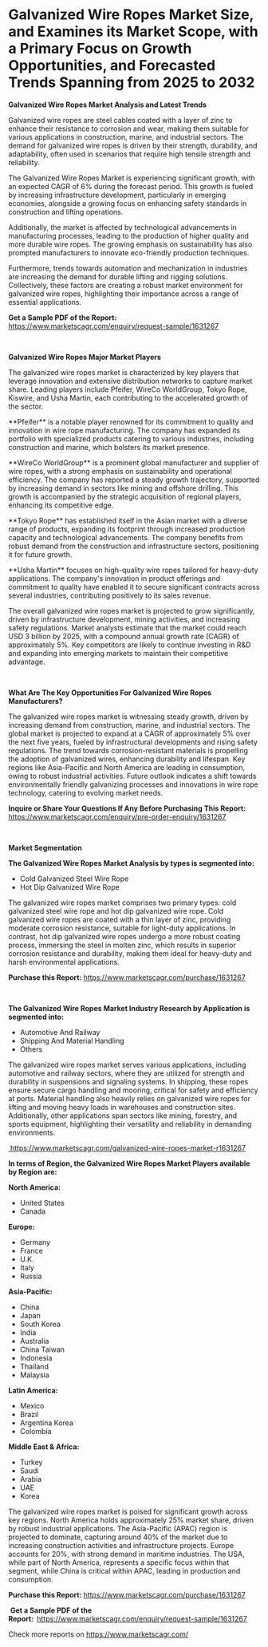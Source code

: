 <p><h1>Galvanized Wire Ropes Market Size, and Examines its Market Scope, with a Primary Focus on Growth Opportunities, and Forecasted Trends Spanning from 2025 to 2032</h1></p><p><strong>Galvanized Wire Ropes Market Analysis and Latest Trends</strong></p>
<p><p>Galvanized wire ropes are steel cables coated with a layer of zinc to enhance their resistance to corrosion and wear, making them suitable for various applications in construction, marine, and industrial sectors. The demand for galvanized wire ropes is driven by their strength, durability, and adaptability, often used in scenarios that require high tensile strength and reliability.</p><p>The Galvanized Wire Ropes Market is experiencing significant growth, with an expected CAGR of 6% during the forecast period. This growth is fueled by increasing infrastructure development, particularly in emerging economies, alongside a growing focus on enhancing safety standards in construction and lifting operations. </p><p>Additionally, the market is affected by technological advancements in manufacturing processes, leading to the production of higher quality and more durable wire ropes. The growing emphasis on sustainability has also prompted manufacturers to innovate eco-friendly production techniques. </p><p>Furthermore, trends towards automation and mechanization in industries are increasing the demand for durable lifting and rigging solutions. Collectively, these factors are creating a robust market environment for galvanized wire ropes, highlighting their importance across a range of essential applications.</p></p>
<p><strong>Get a Sample PDF of the Report:&nbsp;</strong> <a href="https://www.marketscagr.com/enquiry/request-sample/1631267?utm_campaign=2246&utm_medium=2&utm_source=Github&utm_content=ia&utm_term=30012025&utm_id=galvanized-wire-ropes">https://www.marketscagr.com/enquiry/request-sample/1631267</a></p>
<p>&nbsp;</p>
<p><strong>Galvanized Wire Ropes Major Market Players</strong></p>
<p><p>The galvanized wire ropes market is characterized by key players that leverage innovation and extensive distribution networks to capture market share. Leading players include Pfeifer, WireCo WorldGroup, Tokyo Rope, Kiswire, and Usha Martin, each contributing to the accelerated growth of the sector.</p><p>**Pfeifer** is a notable player renowned for its commitment to quality and innovation in wire rope manufacturing. The company has expanded its portfolio with specialized products catering to various industries, including construction and marine, which bolsters its market presence.</p><p>**WireCo WorldGroup** is a prominent global manufacturer and supplier of wire ropes, with a strong emphasis on sustainability and operational efficiency. The company has reported a steady growth trajectory, supported by increasing demand in sectors like mining and offshore drilling. This growth is accompanied by the strategic acquisition of regional players, enhancing its competitive edge.</p><p>**Tokyo Rope** has established itself in the Asian market with a diverse range of products, expanding its footprint through increased production capacity and technological advancements. The company benefits from robust demand from the construction and infrastructure sectors, positioning it for future growth.</p><p>**Usha Martin** focuses on high-quality wire ropes tailored for heavy-duty applications. The company's innovation in product offerings and commitment to quality have enabled it to secure significant contracts across several industries, contributing positively to its sales revenue.</p><p>The overall galvanized wire ropes market is projected to grow significantly, driven by infrastructure development, mining activities, and increasing safety regulations. Market analysts estimate that the market could reach USD 3 billion by 2025, with a compound annual growth rate (CAGR) of approximately 5%. Key competitors are likely to continue investing in R&D and expanding into emerging markets to maintain their competitive advantage.</p></p>
<p>&nbsp;</p>
<p><strong>What Are The Key Opportunities For Galvanized Wire Ropes Manufacturers?</strong></p>
<p><p>The galvanized wire ropes market is witnessing steady growth, driven by increasing demand from construction, marine, and industrial sectors. The global market is projected to expand at a CAGR of approximately 5% over the next five years, fueled by infrastructural developments and rising safety regulations. The trend towards corrosion-resistant materials is propelling the adoption of galvanized wires, enhancing durability and lifespan. Key regions like Asia-Pacific and North America are leading in consumption, owing to robust industrial activities. Future outlook indicates a shift towards environmentally friendly galvanizing processes and innovations in wire rope technology, catering to evolving market needs.</p></p>
<p><strong>Inquire or Share Your Questions If Any Before Purchasing This Report:</strong> <a href="https://www.marketscagr.com/enquiry/pre-order-enquiry/1631267?utm_campaign=2246&utm_medium=2&utm_source=Github&utm_content=ia&utm_term=30012025&utm_id=galvanized-wire-ropes">https://www.marketscagr.com/enquiry/pre-order-enquiry/1631267</a></p>
<p>&nbsp;</p>
<p><strong>Market Segmentation</strong></p>
<p><strong>The Galvanized Wire Ropes Market Analysis by types is segmented into:</strong></p>
<p><ul><li>Cold Galvanized Steel Wire Rope</li><li>Hot Dip Galvanized Wire Rope</li></ul></p>
<p><p>The galvanized wire ropes market comprises two primary types: cold galvanized steel wire rope and hot dip galvanized wire rope. Cold galvanized wire ropes are coated with a thin layer of zinc, providing moderate corrosion resistance, suitable for light-duty applications. In contrast, hot dip galvanized wire ropes undergo a more robust coating process, immersing the steel in molten zinc, which results in superior corrosion resistance and durability, making them ideal for heavy-duty and harsh environmental applications.</p></p>
<p><strong>Purchase this Report:&nbsp;</strong><a href="https://www.marketscagr.com/purchase/1631267?utm_campaign=2246&utm_medium=2&utm_source=Github&utm_content=ia&utm_term=30012025&utm_id=galvanized-wire-ropes">https://www.marketscagr.com/purchase/1631267</a></p>
<p>&nbsp;</p>
<p><strong>The Galvanized Wire Ropes Market Industry Research by Application is segmented into:</strong></p>
<p><ul><li>Automotive And Railway</li><li>Shipping And Material Handling</li><li>Others</li></ul></p>
<p><p>The galvanized wire ropes market serves various applications, including automotive and railway sectors, where they are utilized for strength and durability in suspensions and signaling systems. In shipping, these ropes ensure secure cargo handling and mooring, critical for safety and efficiency at ports. Material handling also heavily relies on galvanized wire ropes for lifting and moving heavy loads in warehouses and construction sites. Additionally, other applications span sectors like mining, forestry, and sports equipment, highlighting their versatility and reliability in demanding environments.</p></p>
<p><a href="https://www.marketscagr.com/galvanized-wire-ropes-market-r1631267?utm_campaign=2246&utm_medium=2&utm_source=Github&utm_content=ia&utm_term=30012025&utm_id=galvanized-wire-ropes">&nbsp;https://www.marketscagr.com/galvanized-wire-ropes-market-r1631267</a></p>
<p><strong>In terms of Region, the Galvanized Wire Ropes Market Players available by Region are:</strong></p>
<p>
    <p> <strong> North America: </strong>
        <ul>
            <li>United States</li>
            <li>Canada</li>
        </ul>
        </p> 
    <p> <strong> Europe: </strong>
        <ul>
            <li>Germany</li>
            <li>France</li>
            <li>U.K.</li>
            <li>Italy</li>
            <li>Russia</li>
        </ul>
        </p> 
    <p> <strong> Asia-Pacific: </strong>
        <ul>
            <li>China</li>
            <li>Japan</li>
            <li>South Korea</li>
            <li>India</li>
            <li>Australia</li>
            <li>China Taiwan</li>
            <li>Indonesia</li>
            <li>Thailand</li>
            <li>Malaysia</li>
        </ul>
        </p> 
    <p> <strong> Latin America: </strong>
        <ul>
            <li>Mexico</li>
            <li>Brazil</li>
            <li>Argentina Korea</li>
            <li>Colombia</li>
        </ul>
        </p> 
    <p> <strong> Middle East & Africa: </strong>
        <ul>
            <li>Turkey</li>
            <li>Saudi</li>
            <li>Arabia</li>
            <li>UAE</li>
            <li>Korea</li>
        </ul>
    </p>
    </p>
<p><p>The galvanized wire ropes market is poised for significant growth across key regions. North America holds approximately 25% market share, driven by robust industrial applications. The Asia-Pacific (APAC) region is projected to dominate, capturing around 40% of the market due to increasing construction activities and infrastructure projects. Europe accounts for 20%, with strong demand in maritime industries. The USA, while part of North America, represents a specific focus within that segment, while China is critical within APAC, leading in production and consumption.</p></p>
<p><strong>Purchase this Report: </strong><a href="https://www.marketscagr.com/purchase/1631267?utm_campaign=2246&utm_medium=2&utm_source=Github&utm_content=ia&utm_term=30012025&utm_id=galvanized-wire-ropes">https://www.marketscagr.com/purchase/1631267</a></p>
<p>&nbsp;<strong>Get a Sample PDF of the Report:&nbsp;&nbsp;</strong><a href="https://www.marketscagr.com/enquiry/request-sample/1631267?utm_campaign=2246&utm_medium=2&utm_source=Github&utm_content=ia&utm_term=30012025&utm_id=galvanized-wire-ropes">https://www.marketscagr.com/enquiry/request-sample/1631267</a></p>
<p><strong></strong></p>
<p>Check more reports on <a href="https://www.marketscagr.com/?utm_campaign=2246&utm_medium=2&utm_source=Github&utm_content=ia&utm_term=30012025&utm_id=galvanized-wire-ropes">https://www.marketscagr.com/</a></p>